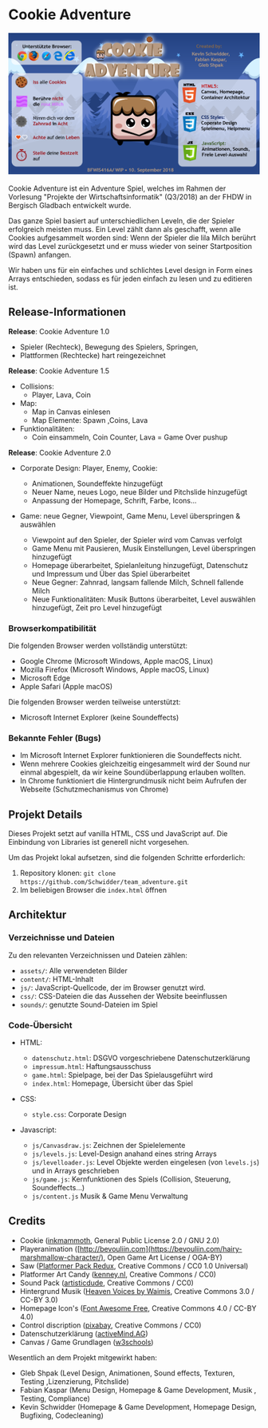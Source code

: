# Cookie Adventure

![beschreibung](assets/help/gitintro.png "Beschreibung des Spiels")

Cookie Adventure ist ein Adventure Spiel, welches im Rahmen der Vorlesung "Projekte der Wirtschaftsinformatik" (Q3/2018) 
an der FHDW in Bergisch Gladbach entwickelt wurde.

Das ganze Spiel basiert auf unterschiedlichen Leveln, die der Spieler erfolgreich meisten muss.
Ein Level zählt dann als geschafft, wenn alle Cookies aufgesammelt worden sind:
Wenn der Spieler die lila Milch berührt wird das Level zurückgesetzt und er muss wieder 
von seiner Startposition (Spawn) anfangen.

Wir haben uns für ein einfaches und schlichtes Level design in Form eines Arrays entschieden, 
sodass es für jeden einfach zu lesen und zu editieren ist.

## Release-Informationen
**Release**: Cookie Adventure 1.0
* Spieler (Rechteck), Bewegung des Spielers, Springen,
* Plattformen (Rechtecke) hart reingezeichnet

**Release**: Cookie Adventure 1.5
* Collisions:
    * Player, Lava, Coin
* Map:
    * Map in Canvas einlesen
    * Map Elemente: Spawn ,Coins, Lava
* Funktionalitäten: 
    * Coin einsammeln, Coin Counter, Lava = Game Over pushup

**Release**: Cookie Adventure 2.0
* Corporate Design: Player, Enemy, Cookie:
    * Animationen, Soundeffekte hinzugefügt
    * Neuer Name, neues Logo, neue Bilder und Pitchslide hinzugefügt
    * Anpassung der Homepage, Schrift, Farbe, Icons...

* Game: neue Gegner, Viewpoint, Game Menu, Level überspringen & auswählen
    * Viewpoint auf den Spieler, der Spieler wird vom Canvas verfolgt
    * Game Menu mit Pausieren, Musik Einstellungen, Level überspringen hinzugefügt
    * Homepage überarbeitet, Spielanleitung hinzugefügt, Datenschutz und Impressum und Über das Spiel überarbeitet
    * Neue Gegner: Zahnrad, langsam fallende Milch, Schnell fallende Milch
    * Neue Funktionalitäten: Musik Buttons überarbeitet, Level auswählen hinzugefügt, Zeit pro Level hinzugefügt

### Browserkompatibilität
Die folgenden Browser werden vollständig unterstützt:
* Google Chrome (Microsoft Windows, Apple macOS, Linux)
* Mozilla Firefox (Microsoft Windows, Apple macOS, Linux)
* Microsoft Edge
* Apple Safari (Apple macOS)

Die folgenden Browser werden teilweise unterstützt:
* Microsoft Internet Explorer (keine Soundeffects)

### Bekannte Fehler (Bugs)
* Im Microsoft Internet Explorer funktionieren die Soundeffects nicht.
* Wenn mehrere Cookies gleichzeitig eingesammelt wird der Sound nur einmal abgespielt, da wir keine Soundüberlappung erlauben wollten.
* In Chrome funktioniert die Hintergrundmusik nicht beim Aufrufen der Webseite (Schutzmechanismus von Chrome)

## Projekt Details
Dieses Projekt setzt auf vanilla HTML, CSS und JavaScript auf.
Die Einbindung von Libraries ist generell nicht vorgesehen.

Um das Projekt lokal aufsetzen, sind die folgenden Schritte erforderlich:

1. Repository klonen: `git clone https://github.com/Schwidder/team_adventure.git`
2. Im beliebigen Browser die `index.html` öffnen

## Architektur
### Verzeichnisse und Dateien
Zu den relevanten Verzeichnissen und Dateien zählen:
* `assets/`: Alle verwendeten Bilder
* `content/`: HTML-Inhalt
* `js/`: JavaScript-Quellcode, der im Browser genutzt wird.
* `css/`: CSS-Dateien die das Aussehen der Website beeinflussen
* `sounds/`: genutzte Sound-Dateien im Spiel

### Code-Übersicht

* HTML:
    * `datenschutz.html`:  DSGVO vorgeschriebene Datenschutzerklärung
    * `impressum.html`:    Haftungsausschuss
    * `game.html`:         Spielpage, bei der Das Spielausgeführt wird
    * `index.html`:        Homepage, Übersicht über das Spiel

* CSS:
    * `style.css`:         Corporate Design

* Javascript:
    * `js/Canvasdraw.js`:  Zeichnen der Spielelemente
    * `js/levels.js`:      Level-Design anahand eines string Arrays
    * `js/levelloader.js`: Level Objekte werden eingelesen (von `levels.js`) und in Arrays geschrieben
    * `js/game.js`:        Kernfunktionen des Spiels (Collision, Steuerung, Soundeffects...)
    * `js/content.js`      Musik & Game Menu Verwaltung 

## Credits

* Cookie ([inkmammoth](https://opengameart.org/content/pixel-art-food-pack-by-inkmammoth), General Public License 2.0 / GNU 2.0)
* Playeranimation ([http://bevouliin.com](https://bevouliin.com/hairy-marshmallow-character/), Open Game Art License / OGA-BY)
* Saw ([Platformer Pack Redux](https://kenney.nl/assets/platformer-pack-redux), Creative Commons / CC0 1.0 Universal)
* Platformer Art Candy ([kenney.nl](https://kenney.nl/assets/platformer-art-candy), Creative Commons / CC0)
* Sound Pack ([artisticdude](https://opengameart.org/content/rpg-sound-pack), Creative Commons / CC0)
* Hintergrund Musik ([Heaven Voices by Waimis](https://soundcloud.com/waimis), Creative Commons 3.0 / CC-BY 3.0)
* Homepage Icon's ([Font Awesome Free](https://fontawesome.com/free), Creative Commons 4.0 / CC-BY 4.0)
* Control discription ([pixabay](https://pixabay.com/de/tastatur-computer-einfache-pc-1293389/), Creative Commons / CC0) 
* Datenschutzerklärung ([activeMind.AG](https://www.activemind.de/datenschutz/datenschutzhinweis-generator/))
* Canvas / Game Grundlagen ([w3schools](https://www.w3schools.com/graphics/))


Wesentlich an dem Projekt mitgewirkt haben:
* Gleb Shpak (Level Design, Animationen, Sound effects, Texturen, Testing ,Lizenzierung, Pitchslide)
* Fabian Kaspar (Menu Design, Homepage & Game Development, Musik , Testing, Compliance)
* Kevin Schwidder (Homepage & Game Development, Homepage Design, Bugfixing, Codecleaning)
